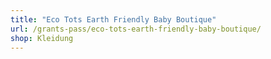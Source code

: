 ```yaml
---
title: "Eco Tots Earth Friendly Baby Boutique"
url: /grants-pass/eco-tots-earth-friendly-baby-boutique/
shop: Kleidung
---
```

